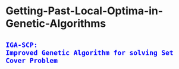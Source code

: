 # Getting-Past-Local-Optima-in-Genetic-Algorithms

## <code style="color : blue">IGA-SCP: Improved Genetic Algorithm for solving Set Cover Problem </code>
